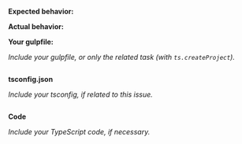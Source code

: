 <!--
Before submitting an issue, check that the following questions can be answered with yes:

- Is this related to gulp-typescript, and not to TypeScript?
- Is the behavior of gulp-typescript different than the behavior of tsc?
- There was no similar issue already opened? (Please don't bump old closed issues)

If you can answer all these questions with yes, add a description of your issue here and fill in the related sections below.
-->

**Expected behavior:**

**Actual behavior:**

**Your gulpfile:**

*Include your gulpfile, or only the related task (with `ts.createProject`).*
```javascript

```

**tsconfig.json**

*Include your tsconfig, if related to this issue.*
```json

```

**Code**

*Include your TypeScript code, if necessary.*
```typescript

```
